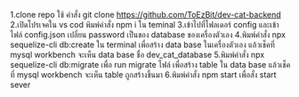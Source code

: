 1.clone repo ใช้ คำสั่ง git clone https://github.com/ToEzBit/dev-cat-backend
2.เปิดโปรเจคใน vs cod พิมพ์คำสั่ง npm i ใน teminal
3.เข้าไปที่โฟลเดอร์ config และเข้าไฟล์ config.json เปลี่ยน password เป็นของ database ของเครื่องตัวเอง
4.พิมพ์คำสั่ง npx sequelize-cli db:create ใน terminal เพื่อสร้าง data base ในเครื่องตัวเอง แล้วเช็คที่ mysql workbench จะเห็น data base ชื่อ dev_cat_database
5.พิมพ์คำสั่ง npx sequelize-cli db:migrate เพื่อ run migrate ไฟล์ เพื่อสร้าง table ใน data base แล้วเช็คที่ mysql workbench จะเห็น table ถูกสร้างขึ้นมา
6.พิมพ์คำสั่ง npm start เพื่อสั่ง start sever
